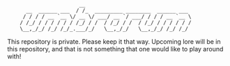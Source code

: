                            __                                  
          __  ______ ___  / /_  _________ ________  ______ ___ 
         / / / / __ `__ \/ __ \/ ___/ __ `/ ___/ / / / __ `__ \
        / /_/ / / / / / / /_/ / /  / /_/ / /  / /_/ / / / / / /
        \__,_/_/ /_/ /_/_.___/_/   \__,_/_/   \__,_/_/ /_/ /_/ 

This repository is private. Please keep it that way. Upcoming lore will be in this repository, and that is not something that one would like to play around with!
